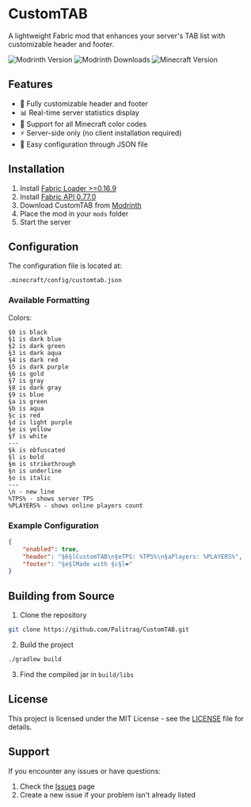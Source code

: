 # CustomTAB

A lightweight Fabric mod that enhances your server's TAB list with customizable header and footer.

![Modrinth Version](https://img.shields.io/modrinth/v/customtab)
![Modrinth Downloads](https://img.shields.io/modrinth/dt/customtab)
![Minecraft Version](https://img.shields.io/badge/Minecraft-1.19.2-green)

## Features
- 🎨 Fully customizable header and footer
- 📊 Real-time server statistics display
- 🌈 Support for all Minecraft color codes
- ⚡ Server-side only (no client installation required)
- 🔧 Easy configuration through JSON file

## Installation
1. Install [Fabric Loader >=0.16.9](https://fabricmc.net/use/)
2. Install [Fabric API 0.77.0](https://modrinth.com/mod/fabric-api)
3. Download CustomTAB from [Modrinth](https://modrinth.com/mod/customtab)
4. Place the mod in your `mods` folder
5. Start the server

## Configuration
The configuration file is located at:
```
.minecraft/config/customtab.json
```

### Available Formatting

Colors:
```
§0 is black
§1 is dark blue
§2 is dark green
§3 is dark aqua
§4 is dark red
§5 is dark purple
§6 is gold
§7 is gray
§8 is dark gray
§9 is blue
§a is green
§b is aqua
§c is red
§d is light purple
§e is yellow
§f is white
---
§k is obfuscated
§l is bold
§m is strikethrough
§n is underline
§o is italic
---
\n - new line
%TPS% - shows server TPS
%PLAYERS% - shows online players count
```

### Example Configuration
```json
{
    "enabled": true,
    "header": "§6§lCustomTAB\n§eTPS: %TPS%\n§aPlayers: %PLAYERS%",
    "footer": "§e§lMade with §c§l❤"
}
```

## Building from Source
1. Clone the repository
```bash
git clone https://github.com/Palitraq/CustomTAB.git
```

2. Build the project
```bash
./gradlew build
```

3. Find the compiled jar in `build/libs`

## License
This project is licensed under the MIT License - see the [LICENSE](LICENSE) file for details.

## Support
If you encounter any issues or have questions:
1. Check the [Issues](https://github.com/Palitraq/CustomTAB/issues) page
2. Create a new issue if your problem isn't already listed 
